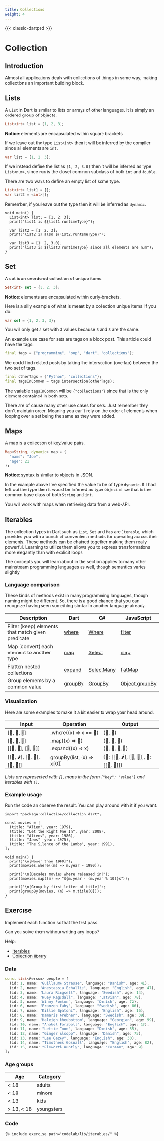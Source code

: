 ```yaml
---
title: Collections
weight: 4
---
```


{{< classic-dartpad >}}

# Collection

## Introduction

Almost all applications deals with collections of things in some way, making
collections an important building block.

## Lists

A `List` in Dart is similar to lists or arrays of other languages.
It is simply an ordered group of objects.

```dart
List<int> list = [1, 2, 3];
```

**Notice**: elements are encapsulated within square brackets.

If we leave out the type `List<int>` then it will be inferred by the compiler
since all elements are `int`.

```dart
var list = [1, 2, 3];
```

If we instead define the list as `[1, 2, 3.0]` then it will be inferred as type
`List<num>`, since `num` is the closet common subclass of both `int` and
`double`.

There are two ways to define an empty list of some type.

```dart
List<int> list1 = [];
var list2 = <int>[];
```

Remember, if you leave out the type then it will be inferred as `dynamic`.

```run-dartpad:theme-dark:mode-dart:width-100%:height-300px
void main() {
  List<int> list1 = [1, 2, 3];
  print("list1 is ${list1.runtimeType}");

  var list2 = [1, 2, 3];
  print("list2 is also ${list2.runtimeType}");

  var list3 = [1, 2, 3.0];
  print("list3 is ${list3.runtimeType} since all elements are num");
}
```

## Set

A set is an unordered collection of unique items.

```dart
Set<int> set = {1, 2, 3};
```

**Notice**: elements are encapsulated within curly-brackets.

Here is a silly example of what is meant by a collection unique items.
If you do:

```dart
var set = {1, 2, 3, 3};
```

You will only get a set with 3 values because `3` and `3` are the same.

An example use case for sets are tags on a block post.
This article could have the tags:

```dart
final tags = {"programming", "oop", "dart", "collections"};
```

We could find related posts by taking the intersection (overlap) between the
two set of tags.

```dart
final otherTags = {"Python", "collections"};
final tagsInCommon = tags.intersection(otherTags);
```

The variable `tagsInCommon` will be `{"collections"}` since that is the only
element contained in both sets.

There are of cause many other use cases for sets.
Just remember they don't maintain order.
Meaning you can't rely on the order of elements when looping over a set being
the same as they were added.

## Maps

A map is a collection of key/value pairs.

```dart
Map<String, dynamic> map = {
  "name": "Joe",
  "age": 21
};
```

**Notice**: syntax is similar to objects in JSON.

In the example above I've specified the value to be of type `dynamic`.
If I had left out the type then it would be inferred as type `Object` since
that is the common base class of both `String` and `int`.

You will work with maps when retrieving data from a web-API.

## Iterables

The collection types in Dart such as `List`, `Set` and `Map` are `Iterable`,
which provides you with a bunch of convenient methods for operating across
their elements.
These methods can be chained together making them really powerful.
Learning to utilize them allows you to express transformations more elegantly
than with explicit loops.

The concepts you will learn about in the section applies to many other
mainstream programming languages as well, though semantics varies slightly.

### Language comparison

These kinds of methods exist in many programming languages, though naming
might be different.
So, there is a good chance that you can recognize having seen something similar
in another language already.

| Description                                       | Dart                                                                               | C#                                                                                           | JavaScript                                                                                                        |
| ------------------------------------------------- | ---------------------------------------------------------------------------------- | -------------------------------------------------------------------------------------------- | ----------------------------------------------------------------------------------------------------------------- |
| Filter (keep) elements that match given predicate | [where](https://api.dart.dev/stable/dart-core/Iterable/where.html)                 | [Where](https://learn.microsoft.com/en-us/dotnet/api/system.linq.enumerable.where)           | [filter](https://developer.mozilla.org/en-US/docs/Web/JavaScript/Reference/Global_Objects/Array/filter)           |
| Map (convert) each element to another type        | [map](https://api.dart.dev/stable/dart-core/Iterable/map.html)                     | [Select](https://learn.microsoft.com/en-us/dotnet/api/system.linq.enumerable.select)         | [map](https://developer.mozilla.org/en-US/docs/Web/JavaScript/Reference/Global_Objects/Array/map)                 |
| Flatten nested collections                        | [expand](https://api.dart.dev/stable/dart-core/Iterable/expand.html)               | [SelectMany](https://learn.microsoft.com/en-us/dotnet/api/system.linq.enumerable.selectmany) | [flatMap](https://developer.mozilla.org/en-US/docs/Web/JavaScript/Reference/Global_Objects/Array/flatMap)         |
| Group elements by a common value                  | [groupBy](https://pub.dev/documentation/collection/latest/collection/groupBy.html) | [GroupBy](https://learn.microsoft.com/en-us/dotnet/api/system.linq.enumerable.groupby)       | [Object.groupBy](https://developer.mozilla.org/en-US/docs/Web/JavaScript/Reference/Global_Objects/Object/groupBy) |

### Visualization

Here are some examples to make it a bit easier to wrap your head around.

| Input                          | Operation                  | Output                                     |
| ------------------------------ | -------------------------- | ------------------------------------------ |
| [🍔, 🍕, 🍔]                   | .where((x) => x == 🍔)     | (🍔, 🍔)                                   |
| [🍔, 🍔, 🍔]                   | .map((x) => 🍕)            | (🍕, 🍕, 🍕)                               |
| [[🍕, 🍕], [🍔, 🍔]]           | .expand((x) => x)          | (🍕, 🍕, 🍔, 🍔)                           |
| [[🍲, 🌶️], [🍲, 🍅], [🍞, 🧈]] | groupBy(list, (x) => x[0]) | {🍲: [[🍲, 🌶️], [🍲, 🍅]], 🍞: [[🍞, 🧈]]} |

_Lists are represented with `[]`, maps in the form `{"key": "value"}` and iterables with `()`._

### Example usage

Run the code an observe the result.
You can play around with it if you want.

```run-dartpad:theme-dark:mode-dart:width-100%:height-460px
import "package:collection/collection.dart";

const movies = [
  (title: "Alien", year: 1979),
  (title: "Let the Right One In", year: 2008),
  (title: "Aliens", year: 1986),
  (title: "Jaws", year: 1975),
  (title: "The Silence of the Lambs", year: 1991),
];

void main() {
  print("\n[Newer than 1990]");
  print(movies.where((m) => m.year > 1990));

  print("\n[Decades movies where released in]");
  print(movies.map((m) => "${m.year - (m.year % 10)}s"));

  print('\n[Group by first letter of title]');
  print(groupBy(movies, (m) => m.title[0]));
}
```

## Exercise

Implement each function so that the test pass.

Can you solve them without writing any loops?

Help:

- [Iterables](https://dart.dev/codelabs/iterables)
- [Collection library](https://pub.dev/documentation/collection/latest/collection/collection-library.html)

### Data

```dart
const List<Person> people = [
  (id: 1, name: "Guillaume Strasse", language: "Danish", age: 41),
  (id: 2, name: "Anestassia Echallie", language: "English", age: 47),
  (id: 3, name: "Laura Ringsell", language: "Swedish", age: 14),
  (id: 4, name: "Huey Ragsdall", language: "Latvian", age: 78),
  (id: 5, name: "Winny Pouton", language: "Danish", age: 72),
  (id: 6, name: "Franzen Fahy", language: "Swedish", age: 86),
  (id: 7, name: "Killie Spatoni", language: "English", age: 16),
  (id: 8, name: "Damaris Grebner", language: "Swedish", age: 39),
  (id: 9, name: "Haleigh Rheubottom", language: "Georgian", age: 99),
  (id: 10, name: "Anabel Bariball", language: "English", age: 13),
  (id: 11, name: "Lettie Toon", language: "Danish", age: 55),
  (id: 12, name: "Ginger Alsopp", language: "Danish", age: 75),
  (id: 13, name: "Lee Gazey", language: "English", age: 30),
  (id: 14, name: "Timotheus Gosnall", language: "English", age: 82),
  (id: 15, name: "Elsworth Huntly", language: "Korean", age: 9)
];
```

### Age groups

| Age        | Category   |
| ---------- | ---------- |
| < 18       | adults     |
| < 18       | minors     |
| < 13       | kids       |
| > 13, < 18 | youngsters |

### Code

```run-dartpad:theme-dark:mode-dart:width-100%:height-460px
{% include exercise path="codelab/lib/iterables/" %}
```
